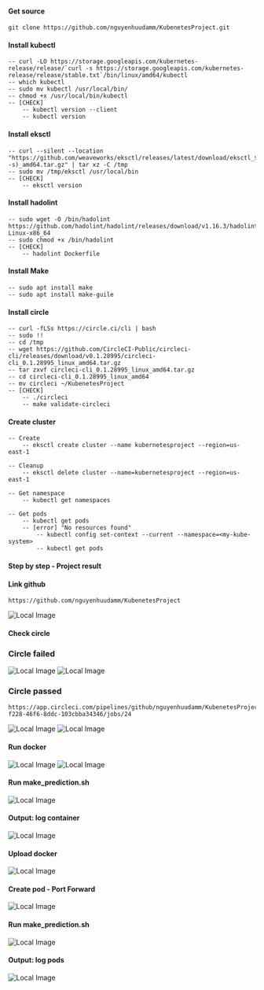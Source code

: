 #### Get source
    git clone https://github.com/nguyenhuudamm/KubenetesProject.git

#### Install kubectl
    -- curl -LO https://storage.googleapis.com/kubernetes-release/release/`curl -s https://storage.googleapis.com/kubernetes-release/release/stable.txt`/bin/linux/amd64/kubectl
    -- which kubectl
    -- sudo mv kubectl /usr/local/bin/
    -- chmod +x /usr/local/bin/kubectl
    -- [CHECK]
        -- kubectl version --client
        -- kubectl version

#### Install eksctl
    -- curl --silent --location "https://github.com/weaveworks/eksctl/releases/latest/download/eksctl_$(uname -s)_amd64.tar.gz" | tar xz -C /tmp
    -- sudo mv /tmp/eksctl /usr/local/bin
    -- [CHECK]
        -- eksctl version

#### Install hadolint
    -- sudo wget -O /bin/hadolint https://github.com/hadolint/hadolint/releases/download/v1.16.3/hadolint-Linux-x86_64
    -- sudo chmod +x /bin/hadolint
    -- [CHECK]
        -- hadolint Dockerfile

#### Install Make
    -- sudo apt install make
    -- sudo apt install make-guile

#### Install circle
    -- curl -fLSs https://circle.ci/cli | bash
    -- sudo !!
    -- cd /tmp
    -- wget https://github.com/CircleCI-Public/circleci-cli/releases/download/v0.1.28995/circleci-cli_0.1.28995_linux_amd64.tar.gz
    -- tar zxvf circleci-cli_0.1.28995_linux_amd64.tar.gz
    -- cd circleci-cli_0.1.28995_linux_amd64
    -- mv circleci ~/KubenetesProject
    -- [CHECK]
        -- ./circleci
        -- make validate-circleci

#### Create cluster
    -- Create
        -- eksctl create cluster --name kubernetesproject --region=us-east-1

    -- Cleanup
        -- eksctl delete cluster --name=kubernetesproject --region=us-east-1

    -- Get namespace
        -- kubectl get namespaces

    -- Get pods
        -- kubectl get pods
        -- [error] "No resources found"
            -- kubectl config set-context --current --namespace=<my-kube-system>
            -- kubectl get pods

#### Step by step - Project result

#### Link github
    https://github.com/nguyenhuudamm/KubenetesProject

![Local Image](images/github.PNG)

#### Check circle
### Circle failed
![Local Image](images/makeline_docker_fail.PNG)
![Local Image](images/makeline_app_fail.PNG)
### Circle passed
    https://app.circleci.com/pipelines/github/nguyenhuudamm/KubenetesProject/22/workflows/3e081327-f228-46f6-8ddc-103cbba34346/jobs/24

![Local Image](images/circle_install.PNG)
![Local Image](images/circle_pass.PNG)

#### Run docker
![Local Image](images/run_docker_01.PNG)
![Local Image](images/run_docker_02.PNG)

#### Run make_prediction.sh 
![Local Image](images/docker_log_01.PNG)

#### Output: log container
![Local Image](images/docker_log_02.PNG)

#### Upload docker
![Local Image](images/upload_docker.PNG)

#### Create pod - Port Forward
![Local Image](images/run_kubernetes_01.PNG)

#### Run make_prediction.sh 
![Local Image](images/run_kubernetes_02.PNG)

#### Output: log pods
![Local Image](images/run_kubernetes_03.PNG)







